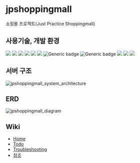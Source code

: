 # jpshoppingmall
쇼핑몰 프로젝트(Just Practice Shoppingmall)

## 사용기술, 개발 환경
<img src="https://img.shields.io/badge/spring boot-2.7.2-6DB33F?style=flat&logo=Spring Boot&logoColor=white"/> <img src="https://img.shields.io/badge/mysql-8.0-4479A1?style=flat&logo=mysql&logoColor=white"/>
<img src="https://img.shields.io/badge/thymeleaf-3.0.15-005F0F?style=flat&logo=thymeleaf&logoColor=white"/>
<img src="https://img.shields.io/badge/gradle-7.5.1-02303A?style=flat&logo=gradle&logoColor=white"/>
<img src="https://img.shields.io/badge/apache kafka-2.8.0-231F20?style=flat&logo=apache kafka&logoColor=white"/>
<img src="https://img.shields.io/badge/redis-latest-DC382D?style=flat&logo=redis&logoColor=white"/>
![Generic badge](https://img.shields.io/badge/spring%20batch-4.3.6-6DB33F.svg)
![Generic badge](https://img.shields.io/badge/code%20style-GoogleStyle-AA00FF.svg)
<img src="https://img.shields.io/badge/bootstrap-5.3.0-7952B3?style=flat&logo=bootstrap&logoColor=white"/>
<img src="https://img.shields.io/badge/jquery-3.6.4-0769AD?style=flat&logo=jquery&logoColor=white"/>
<img src="https://img.shields.io/badge/intellijidea-latest-000000?style=flat&logo=intellijidea&logoColor=white"/>

## 서버 구조
![jpshoppingmall_system_architecture](https://user-images.githubusercontent.com/26399303/230774169-89118e4d-dc4e-475c-bac7-94f07f7b2d96.png)

## ERD
![jpshoppingmall_diagram](https://user-images.githubusercontent.com/26399303/230774492-17e2eeb6-077c-4d08-8dc5-a87ca25757fc.png)

## Wiki
- [Home](https://github.com/sgu0927/jpshoppingmall/wiki)
- [Todo](https://github.com/sgu0927/jpshoppingmall/wiki/Todo-List)
- [Troubleshooting](https://github.com/sgu0927/jpshoppingmall/wiki/Troubleshooting)
- [참조](https://github.com/sgu0927/jpshoppingmall/wiki/%EC%B0%B8%EC%A1%B0)
